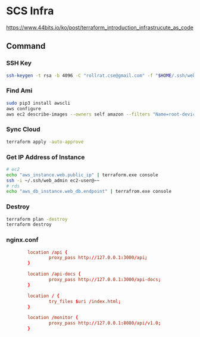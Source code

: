 # SCS Infra

https://www.44bits.io/ko/post/terraform_introduction_infrastrucute_as_code

## Command

### SSH Key

```sh
ssh-keygen -t rsa -b 4096 -C "rollrat.cse@gmail.com" -f "$HOME/.ssh/web_admin" -N ""
```

### Find Ami

```sh
sudo pip3 install awscli
aws configure
aws ec2 describe-images --owners self amazon --filters "Name=root-device-type,Values=ebs"
```

### Sync Cloud

```sh
terraform apply -auto-approve
```

### Get IP Address of Instance

```sh
# ec2
echo "aws_instance.web.public_ip" | terraform.exe console
ssh -i ~/.ssh/web_admin ec2-user@~~
# rds
echo "aws_db_instance.web_db.endpoint" | terrafrom.exe console
```

### Destroy

```sh
terraform plan -destroy
terraform destroy
```


### nginx.conf

```conf
        location /api {
                proxy_pass http://127.0.0.1:3000/api;
        }

        location /api-docs {
                proxy_pass http://127.0.0.1:3000/api-docs;
        }

        location / {
                try_files $uri /index.html;
        }

        location /monitor {
                proxy_pass http://127.0.0.1:8080/api/v1.0;
        }
```
